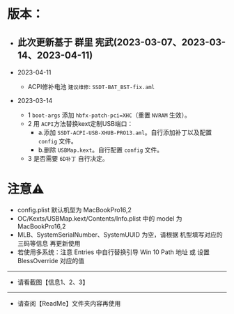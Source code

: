 # 版本：
- ## 此次更新基于 群里 宪武(2023-03-07、2023-03-14、2023-04-11)

- 2023-04-11
  - ACPI修补电池 `建议维修`: `SSDT-BAT_BST-fix.aml`

- 2023-03-14
  - 1 `boot-args` 添加 `hbfx-patch-pci=XHC`（重置 `NVRAM` 生效）。
  - 2 用 `ACPI`方法替换kext定制USB端口：
    - a.添加 `SSDT-ACPI-USB-XHUB-PRO13.aml`。自行添加补丁以及配置 `config` 文件。
    - b.删除 `USBMap.kext`。自行配置 `config` 文件。
  - 3 是否需要 `6D补丁` 自行决定。


# 注意⚠️

- config.plist 默认机型为 MacBookPro16,2
- OC/Kexts/USBMap.kext/Contents/Info.plist 中的 model 为 MacBookPro16,2
- MLB、SystemSerialNumber、SystemUUID 为空，请根据 机型填写对应的 三码等信息 再更新使用
- 若使用多系统：注意 Entries 中自行替换引导 Win 10 Path 地址 或 设置 BlessOverride 对应的值
- --
- 请看截图【信息1、2、3】
- --
- 请查阅【ReadMe】文件夹内容再使用


